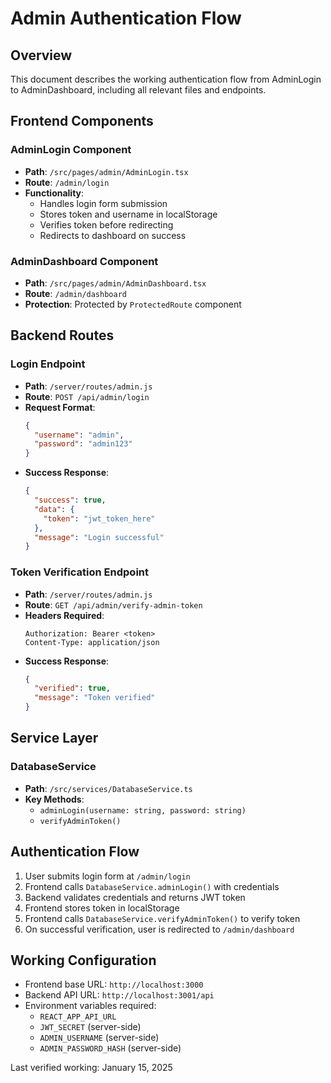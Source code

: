 # Admin Authentication Flow

## Overview
This document describes the working authentication flow from AdminLogin to AdminDashboard, including all relevant files and endpoints.

## Frontend Components

### AdminLogin Component
- **Path**: `/src/pages/admin/AdminLogin.tsx`
- **Route**: `/admin/login`
- **Functionality**: 
  - Handles login form submission
  - Stores token and username in localStorage
  - Verifies token before redirecting
  - Redirects to dashboard on success

### AdminDashboard Component
- **Path**: `/src/pages/admin/AdminDashboard.tsx`
- **Route**: `/admin/dashboard`
- **Protection**: Protected by `ProtectedRoute` component

## Backend Routes

### Login Endpoint
- **Path**: `/server/routes/admin.js`
- **Route**: `POST /api/admin/login`
- **Request Format**:
  ```json
  {
    "username": "admin",
    "password": "admin123"
  }
  ```
- **Success Response**:
  ```json
  {
    "success": true,
    "data": {
      "token": "jwt_token_here"
    },
    "message": "Login successful"
  }
  ```

### Token Verification Endpoint
- **Path**: `/server/routes/admin.js`
- **Route**: `GET /api/admin/verify-admin-token`
- **Headers Required**: 
  ```
  Authorization: Bearer <token>
  Content-Type: application/json
  ```
- **Success Response**:
  ```json
  {
    "verified": true,
    "message": "Token verified"
  }
  ```

## Service Layer

### DatabaseService
- **Path**: `/src/services/DatabaseService.ts`
- **Key Methods**:
  - `adminLogin(username: string, password: string)`
  - `verifyAdminToken()`

## Authentication Flow
1. User submits login form at `/admin/login`
2. Frontend calls `DatabaseService.adminLogin()` with credentials
3. Backend validates credentials and returns JWT token
4. Frontend stores token in localStorage
5. Frontend calls `DatabaseService.verifyAdminToken()` to verify token
6. On successful verification, user is redirected to `/admin/dashboard`

## Working Configuration
- Frontend base URL: `http://localhost:3000`
- Backend API URL: `http://localhost:3001/api`
- Environment variables required:
  - `REACT_APP_API_URL`
  - `JWT_SECRET` (server-side)
  - `ADMIN_USERNAME` (server-side)
  - `ADMIN_PASSWORD_HASH` (server-side)

Last verified working: January 15, 2025
